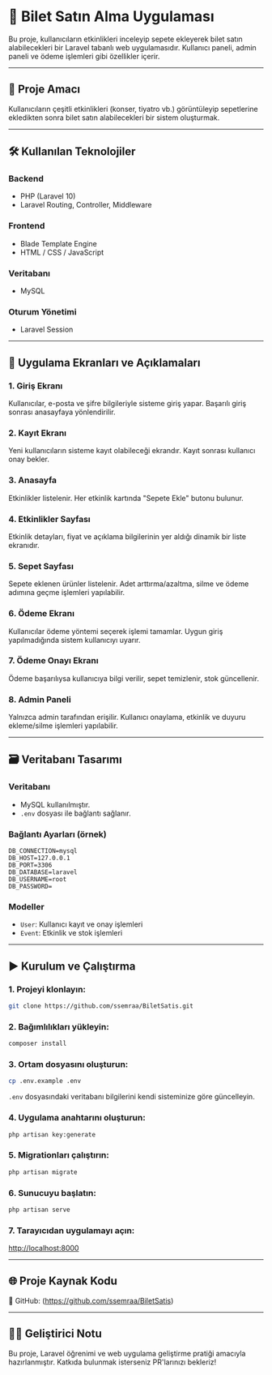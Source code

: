
# 🎫 Bilet Satın Alma Uygulaması

Bu proje, kullanıcıların etkinlikleri inceleyip sepete ekleyerek bilet satın alabilecekleri bir Laravel tabanlı web uygulamasıdır. Kullanıcı paneli, admin paneli ve ödeme işlemleri gibi özellikler içerir.

---

## 📌 Proje Amacı

Kullanıcıların çeşitli etkinlikleri (konser, tiyatro vb.) görüntüleyip sepetlerine ekledikten sonra bilet satın alabilecekleri bir sistem oluşturmak.

---

## 🛠️ Kullanılan Teknolojiler

### Backend
- PHP (Laravel 10)
- Laravel Routing, Controller, Middleware

### Frontend
- Blade Template Engine
- HTML / CSS / JavaScript

### Veritabanı
- MySQL

### Oturum Yönetimi
- Laravel Session

---

## 📸 Uygulama Ekranları ve Açıklamaları

### 1. Giriş Ekranı
Kullanıcılar, e-posta ve şifre bilgileriyle sisteme giriş yapar. Başarılı giriş sonrası anasayfaya yönlendirilir.

### 2. Kayıt Ekranı
Yeni kullanıcıların sisteme kayıt olabileceği ekrandır. Kayıt sonrası kullanıcı onay bekler.

### 3. Anasayfa
Etkinlikler listelenir. Her etkinlik kartında "Sepete Ekle" butonu bulunur.

### 4. Etkinlikler Sayfası
Etkinlik detayları, fiyat ve açıklama bilgilerinin yer aldığı dinamik bir liste ekranıdır.

### 5. Sepet Sayfası
Sepete eklenen ürünler listelenir. Adet arttırma/azaltma, silme ve ödeme adımına geçme işlemleri yapılabilir.

### 6. Ödeme Ekranı
Kullanıcılar ödeme yöntemi seçerek işlemi tamamlar. Uygun giriş yapılmadığında sistem kullanıcıyı uyarır.

### 7. Ödeme Onayı Ekranı
Ödeme başarılıysa kullanıcıya bilgi verilir, sepet temizlenir, stok güncellenir.

### 8. Admin Paneli
Yalnızca admin tarafından erişilir. Kullanıcı onaylama, etkinlik ve duyuru ekleme/silme işlemleri yapılabilir.

---

## 🗃️ Veritabanı Tasarımı

### Veritabanı
- MySQL kullanılmıştır.
- `.env` dosyası ile bağlantı sağlanır.

### Bağlantı Ayarları (örnek)
```
DB_CONNECTION=mysql  
DB_HOST=127.0.0.1  
DB_PORT=3306  
DB_DATABASE=laravel  
DB_USERNAME=root  
DB_PASSWORD=
```

### Modeller
- `User`: Kullanıcı kayıt ve onay işlemleri
- `Event`: Etkinlik ve stok işlemleri

---

## ▶️ Kurulum ve Çalıştırma

### 1. Projeyi klonlayın:
```bash
git clone https://github.com/ssemraa/BiletSatis.git

```

### 2. Bağımlılıkları yükleyin:
```bash
composer install
```

### 3. Ortam dosyasını oluşturun:
```bash
cp .env.example .env
```
`.env` dosyasındaki veritabanı bilgilerini kendi sisteminize göre güncelleyin.

### 4. Uygulama anahtarını oluşturun:
```bash
php artisan key:generate
```

### 5. Migrationları çalıştırın:
```bash
php artisan migrate
```

### 6. Sunucuyu başlatın:
```bash
php artisan serve
```

### 7. Tarayıcıdan uygulamayı açın:
[http://localhost:8000](http://localhost:8000)

---

## 🌐 Proje Kaynak Kodu

🔗 GitHub: (https://github.com/ssemraa/BiletSatis)

---

## 🧑‍💻 Geliştirici Notu

Bu proje, Laravel öğrenimi ve web uygulama geliştirme pratiği amacıyla hazırlanmıştır. Katkıda bulunmak isterseniz PR'larınızı bekleriz!
